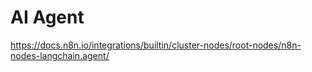# AI Agent

https://docs.n8n.io/integrations/builtin/cluster-nodes/root-nodes/n8n-nodes-langchain.agent/
